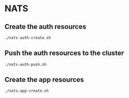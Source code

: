 # NATS

## Create the auth resources

```bash
./nats-auth-create.sh
```

## Push the auth resources to the cluster

```bash
./nats-auth-push.sh
```

## Create the app resources

```bash
./nats-app-create.sh
```
